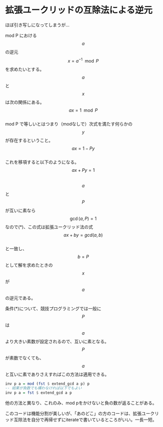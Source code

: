 # 拡張ユークリッドの互除法による逆元

ほぼ引き写しになってしまうが…

mod P における $$a$$の逆元$$x = a^{-1} \mod P$$ を求めたいとする。  
$$a$$と$$x$$は次の関係にある。  
$$a x = 1 \mod P$$  
mod P で等しいとはつまり（modなしで）次式を満たす何らかの$$y$$ が存在するということ。  
$$ax = 1 - Py$$  
これを移項すると以下のようになる。  
$$ax + Py = 1$$  
$$a$$と $$P$$ が互いに素なら $$\gcd(a,P) = 1$$なので\(\*\)、この式は拡張ユークリッド法の式  
$$ax + by = gcd(a,b)$$  
と一致し、$$b=P$$として解を求めたときの$$x$$が$$a$$の逆元である。

条件\(\*\)について、競技プログラミングでは一般に$$P$$は$$a$$より大きい素数が設定されるので、互いに素となる。  
$$P$$が素数でなくても、$$a$$と互いに素でありさえすればこの方法は適用できる。

```haskell
inv p a = mod (fst $ extend_gcd a p) p
-- 結果が負数でも構わなければ以下でもよい
inv p a = fst $ extend_gcd a p
```

他の方法と異なり、これのみ、mod pをかけないと負の数が返ることがある。

このコードは機能分割が美しいが、「あのどこ」の方のコードは、拡張ユークリッド互除法を自分で再帰せずにiterateで書いているところがいい。一長一短。

